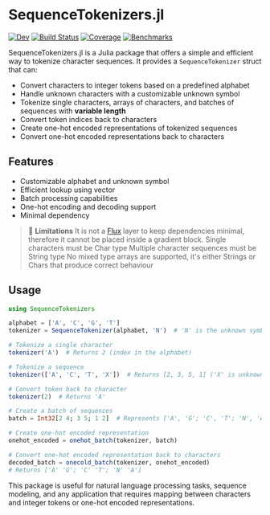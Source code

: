 # SequenceTokenizers.jl

[![Dev](https://img.shields.io/badge/docs-dev-blue.svg)](https://mashu.github.io/SequenceTokenizers.jl/dev/)
[![Build Status](https://github.com/mashu/SequenceTokenizers.jl/actions/workflows/CI.yml/badge.svg?branch=main)](https://github.com/mashu/SequenceTokenizers.jl/actions/workflows/CI.yml?query=branch%3Amain)
[![Coverage](https://codecov.io/gh/mashu/SequenceTokenizers.jl/branch/main/graph/badge.svg)](https://codecov.io/gh/mashu/SequenceTokenizers.jl)
[![Benchmarks](https://img.shields.io/badge/benchmarks-view%20results-blue)](https://github.com/mashu/SequenceTokenizers.jl/actions?query=workflow%3ABenchmarks)

SequenceTokenizers.jl is a Julia package that offers a simple and efficient way to tokenize character sequences. It provides a `SequenceTokenizer` struct that can:

- Convert characters to integer tokens based on a predefined alphabet
- Handle unknown characters with a customizable unknown symbol
- Tokenize single characters, arrays of characters, and batches of sequences with **variable length**
- Convert token indices back to characters
- Create one-hot encoded representations of tokenized sequences
- Convert one-hot encoded representations back to characters

## Features

- Customizable alphabet and unknown symbol
- Efficient lookup using vector
- Batch processing capabilities
- One-hot encoding and decoding support
- Minimal dependency

> :blue_book: **Limitations**
> It is not a [Flux](https://fluxml.ai/Flux.jl) layer to keep dependencies minimal, therefore it cannot be placed inside a gradient block.
> Single characters must be Char type
> Multiple character sequences must be String type
> No mixed type arrays are supported, it's either Strings or Chars that produce correct behaviour

## Usage

```julia
using SequenceTokenizers

alphabet = ['A', 'C', 'G', 'T']
tokenizer = SequenceTokenizer(alphabet, 'N')  # 'N' is the unknown symbol

# Tokenize a single character
tokenizer('A')  # Returns 2 (index in the alphabet)

# Tokenize a sequence
tokenizer(['A', 'C', 'T', 'X'])  # Returns [2, 3, 5, 1] ('X' is unknown, so it gets the index of 'N')

# Convert token back to character
tokenizer(2)  # Returns 'A'

# Create a batch of sequences
batch = Int32[2 4; 3 5; 1 2]  # Represents ['A', 'G'; 'C', 'T'; 'N', 'A']

# Create one-hot encoded representation
onehot_encoded = onehot_batch(tokenizer, batch)

# Convert one-hot encoded representation back to characters
decoded_batch = onecold_batch(tokenizer, onehot_encoded)
# Returns ['A' 'G'; 'C' 'T'; 'N' 'A']
```

This package is useful for natural language processing tasks, sequence modeling, and any application that requires mapping between characters and integer tokens or one-hot encoded representations.
